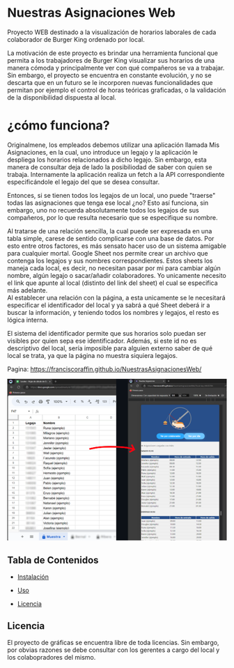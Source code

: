 # Nuestras Asignaciones Web

Proyecto WEB destinado a la visualización de horarios laborales de cada colaborador de Burger King ordenado por local.

La motivación de este proyecto es brindar una herramienta funcional que permita a los trabajadores de Burger King visualizar sus horarios de una manera cómoda y principalmente ver con qué compañeros se va a trabajar. Sin embargo, el proyecto se encuentra en constante evolución, y no se descarta que en un futuro se le incorporen nuevas funcionalidades que permitan por ejemplo el control de horas teóricas graficadas, o la validación de la disponibilidad dispuesta al local. 

# ¿cómo funciona?
Originalmene, los empleados debemos utilizar una aplicación llamada Mis Asignaciones, en la cual, uno introduce un legajo y la aplicación le despliega los horarios relacionados a dicho legajo. Sin embargo, esta manera de consultar deja de lado la posibiliodad de saber con quien se trabaja. Internamente la aplicación realiza un fetch a la API correspondiente especificándole el legajo del que se desea consultar. 

Entonces, si se tienen todos los legajos de un local, uno puede "traerse" todas las asignaciones que tenga ese local ¿no? Esto así funciona, sin embargo, uno no recuerda absolutamente todos los legajos de sus compañeros, por lo que resulta necesario que se especifique su nombre.  

Al tratarse de una relación sencilla, la cual puede ser expresada en una tabla simple, carese de sentido complicarse con una base de datos. Por esto entre otros factores, es más sensato hacer uso de un sistema  amigable para cualquier mortal. Google Sheet nos permite crear un archivo que contenga los legajos y sus nombres correspondientes. Estos sheets los maneja cada local, es decir, no necesitan pasar por mi para cambiar algún nombre, algún legajo o sacar/añadir colaboradores. Yo unicamente necesito el link que apunte al local (distinto del link del sheet) el cual se especifica más adelante.  
Al establecer una relación con la página, a esta unicamente se le necesitará especificar el identificador del local y ya sabrá a qué Sheet deberá ir a buscar la información, y teniendo todos los nombres y legajos, el resto es lógica interna. 

El sistema del identificador permite que sus horarios solo puedan ser visibles por quien sepa ese identificador. Además, si este id no es descriptivo del local, sería imposible para alguien externo saber de qué local se trata, ya que la página no muestra siquiera legajos.  




Pagina: https://franciscoraffin.github.io/NuestrasAsignacionesWeb/


![IMAGEN_MPD](https://github.com/FranciscoRaffin/NuestrasAsignacionesWeb/blob/main/readme_imagenes/ejemplo.png)


## Tabla de Contenidos

- [Instalación](#instalación)
- [Uso](#uso)

- [Licencia](#licencia)



## Licencia

El proyecto de gráficas se encuentra libre de toda licencias. Sin embargo, por obvias razones se debe consultar con los gerentes a cargo del local y los colabopradores del mismo.
